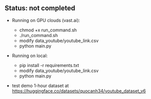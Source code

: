## Status: not completed ##

- Running on GPU clouds (vast.ai): 
    - chmod +x run_command.sh
    - ./run_command.sh
    - modify data_youtube/youtube_link.csv
    - python main.py
- Running on local:
    - pip install -r requirements.txt 
    - modify data_youtube/youtube_link.csv
    - python main.py
    
- test demo 1-hour dataset at https://huggingface.co/datasets/quocanh34/youtube_dataset_v6
